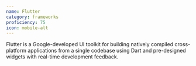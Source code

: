 ```yaml
---
name: Flutter
category: frameworks
proficiency: 75
icon: mobile-alt
---
```

Flutter is a Google-developed UI toolkit for building natively compiled cross-platform applications from a single codebase using Dart and pre-designed widgets with real-time development feedback.